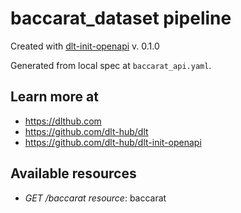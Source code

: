 # baccarat_dataset pipeline

Created with [dlt-init-openapi](https://github.com/dlt-hub/dlt-init-openapi) v. 0.1.0

Generated from local spec at `baccarat_api.yaml`.
## Learn more at

* https://dlthub.com
* https://github.com/dlt-hub/dlt
* https://github.com/dlt-hub/dlt-init-openapi


## Available resources
* _GET /baccarat_ 
  *resource*: baccarat  
